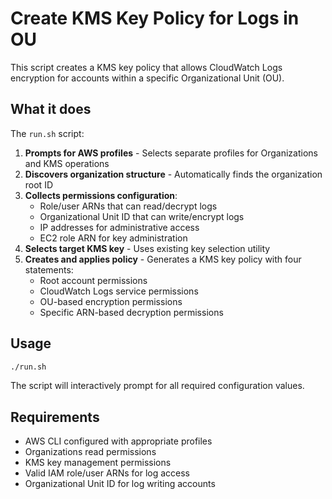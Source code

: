 # Create KMS Key Policy for Logs in OU

This script creates a KMS key policy that allows CloudWatch Logs encryption for accounts within a specific Organizational Unit (OU).

## What it does

The `run.sh` script:

1. **Prompts for AWS profiles** - Selects separate profiles for Organizations and KMS operations
2. **Discovers organization structure** - Automatically finds the organization root ID
3. **Collects permissions configuration**:
   - Role/user ARNs that can read/decrypt logs
   - Organizational Unit ID that can write/encrypt logs
   - IP addresses for administrative access
   - EC2 role ARN for key administration
4. **Selects target KMS key** - Uses existing key selection utility
5. **Creates and applies policy** - Generates a KMS key policy with four statements:
   - Root account permissions
   - CloudWatch Logs service permissions
   - OU-based encryption permissions
   - Specific ARN-based decryption permissions

## Usage

```bash
./run.sh
```

The script will interactively prompt for all required configuration values.

## Requirements

- AWS CLI configured with appropriate profiles
- Organizations read permissions
- KMS key management permissions
- Valid IAM role/user ARNs for log access
- Organizational Unit ID for log writing accounts
